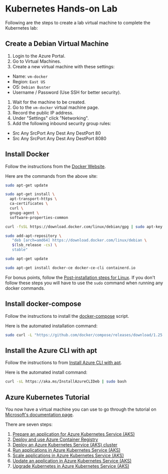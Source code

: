 # Kubernetes Hands-on Lab

Following are the steps to create a lab virtual machine to complete the Kubernetes lab:

## Create a Debian Virtual Machine

1. Login to the Azure Portal.
1. Go to Virtual Machines.
1. Create a new virtual machine with these settings:
  * Name: `vm-docker`
  * Region: `East US`
  * OS: `Debian Buster`
  * Username / Password (Use SSH for better security).
1. Wait for the machine to be created.
1. Go to the `vm-docker` virtual machine page.
1. Record the public IP address.
1. Under "Settings" click "Networking".
1. Add the following inbound security group rules:
  * Src Any SrcPort Any Dest Any DestPort 80
  * Src Any SrcPort Any Dest Any DestPort 8080

## Install Docker

Follow the instructions from the [Docker Website](https://docs.docker.com/engine/install/debian/).

Here are the commands from the above site:

```bash
sudo apt-get update

sudo apt-get install \
  apt-transport-https \
  ca-certificates \
  curl \
  gnupg-agent \
  software-properties-common

curl -fsSL https://download.docker.com/linux/debian/gpg | sudo apt-key add -

sudo add-apt-repository \
   "deb [arch=amd64] https://download.docker.com/linux/debian \
   $(lsb_release -cs) \
   stable"

sudo apt-get update

sudo apt-get install docker-ce docker-ce-cli containerd.io
```

For bonus points, follow the [Post-installation steps for Linux](https://docs.docker.com/engine/install/linux-postinstall/). If you don't follow these steps you will have to use the `sudo` command when running any docker commands.

## Install docker-compose

Follow the instructions to install the [docker-compose](https://docs.docker.com/compose/install/) script.

Here is the automated installation command:

```bash
sudo curl -L "https://github.com/docker/compose/releases/download/1.25.5/docker-compose-$(uname -s)-$(uname -m)" -o /usr/local/bin/docker-compose
```

## Install the Azure CLI with apt

Follow the instructions to from [Install Azure CLI with apt](https://docs.microsoft.com/en-us/cli/azure/install-azure-cli-apt?view=azure-cli-latest).

Here is the automated install command:
```bash
curl -sL https://aka.ms/InstallAzureCLIDeb | sudo bash
```

## Azure Kubernetes Tutorial

You now have a virtual machine you can use to go through the tutorial on [Microsoft's documentation page](https://docs.microsoft.com/en-us/azure/aks/).

There are seven steps:

1. [Prepare an application for Azure Kubernetes Service (AKS)](https://docs.microsoft.com/en-us/azure/aks/tutorial-kubernetes-prepare-app)
1. [Deploy and use Azure Container Registry](https://docs.microsoft.com/en-us/azure/aks/tutorial-kubernetes-prepare-acr)
1. [Deploy an Azure Kubernetes Service (AKS) cluster](https://docs.microsoft.com/en-us/azure/aks/tutorial-kubernetes-deploy-cluster)
1. [Run applications in Azure Kubernetes Service (AKS)](https://docs.microsoft.com/en-us/azure/aks/tutorial-kubernetes-deploy-application)
1. [Scale applications in Azure Kubernetes Service (AKS)](https://docs.microsoft.com/en-us/azure/aks/tutorial-kubernetes-scale)
1. [Update an application in Azure Kubernetes Service (AKS)](https://docs.microsoft.com/en-us/azure/aks/tutorial-kubernetes-app-update)
1. [Upgrade Kubernetes in Azure Kubernetes Service (AKS)](https://docs.microsoft.com/en-us/azure/aks/tutorial-kubernetes-upgrade-cluster)

